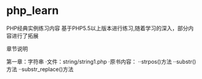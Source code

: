 # php_learn
PHP经典实例练习内容
基于PHP5.5以上版本进行练习,随着学习的深入，部分内容进行了拓展

章节说明

第一章：字符串
·文件：string/string1.php
·原书内容：
··strpos()方法
··substr()方法
··substr_replace()方法
